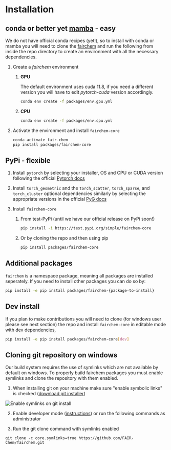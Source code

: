 # Installation

## conda or better yet [mamba](https://mamba.readthedocs.io/en/latest/user_guide/mamba.html) - easy

We do not have official conda recipes (yet!), so to install with conda or mamba you will need to clone the
[fairchem](https://github.com/FAIR-Chem/fairchem) and run the following from inside the repo directory to create an environment with all the
necessary dependencies.

1. Create a *fairchem* environment
   1. **GPU**

      The default environment uses cuda 11.8, if you need a different version you will have to edit *pytorch-cuda* version
      accordingly.
      ```bash
      conda env create -f packages/env.gpu.yml
      ```

   2. **CPU**
      ```bash
      conda env create -f packages/env.cpu.yml
      ```

2. Activate the environment and install `fairchem-core`
   ```bash
   conda activate fair-chem
   pip install packages/fairchem-core
   ```

## PyPi - flexible
1. Install `pytorch` by selecting your installer, OS and CPU or CUDA version following the official
[Pytorch docs](https://pytorch.org/get-started/locally/)

2. Install `torch_geometric` and the `torch_scatter`, `torch_sparse`, and `torch_cluster` optional dependencies
   similarly by selecting the appropriate versions in the official
   [PyG docs](https://pytorch-geometric.readthedocs.io/en/latest/notes/installation.html)

3. Install `fairchem-core`
   1. From test-PyPi (until we have our official release on PyPi soon!)
      ```bash
      pip install -i https://test.pypi.org/simple/fairchem-core
      ```
   2. Or by cloning the repo and then using pip
      ```bash
      pip install packages/fairchem-core
      ```

## Additional packages

`fairchem` is a namespace package, meaning all packages are installed seperately. If you need
to install other packages you can do so by:
```bash
pip install -e pip install packages/fairchem-{package-to-install}
```

## Dev install

If you plan to make contributions you will need to clone (for windows user please see next section) the repo and install `fairchem-core` in editable mode with dev
dependencies,
```bash
pip install -e pip install packages/fairchem-core[dev]
```

## Cloning git repository on windows

Our build system requires the use of symlinks which are not available by default on windows. To properly build fairchem packages you must enable symlinks and clone the repository with them enabled.

1) When installing git on your machine make sure "enable symbolic links" is checked  ([download git installer](https://git-scm.com/download/win))

![Enable symlinks on git install](https://i.stack.imgur.com/kZmPI.png)

2) Enable developer mode ([instructions](https://learn.microsoft.com/en-us/windows/apps/get-started/enable-your-device-for-development)) or run the following commands as administrator

3) Run the git clone command with symlinks enabled
```
git clone -c core.symlinks=true https://github.com/FAIR-Chem/fairchem.git
```

